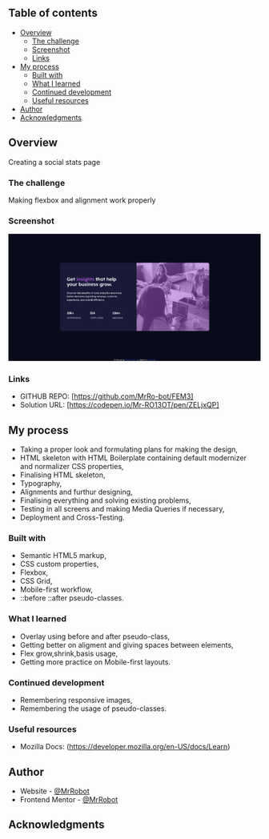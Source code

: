 ## Table of contents

- [Overview](#overview)
  - [The challenge](#the-challenge)
  - [Screenshot](#screenshot)
  - [Links](#links)
- [My process](#my-process)
  - [Built with](#built-with)
  - [What I learned](#what-i-learned)
  - [Continued development](#continued-development)
  - [Useful resources](#useful-resources)
- [Author](#author)
- [Acknowledgments](#acknowledgments)

## Overview

Creating a social stats page

### The challenge

Making flexbox and alignment work properly

### Screenshot

![](images/final.png)

### Links

- GITHUB REPO: [https://github.com/MrRo-bot/FEM3]
- Solution URL: [https://codepen.io/Mr-RO13OT/pen/ZELjxQP]

## My process

- Taking a proper look and formulating plans for making the design,
- HTML skeleton with HTML Boilerplate containing default modernizer and normalizer CSS properties,
- Finalising HTML skeleton,
- Typography,
- Alignments and furthur designing,
- Finalising everything and solving existing problems,
- Testing in all screens and making Media Queries if necessary,
- Deployment and Cross-Testing.

### Built with

- Semantic HTML5 markup,
- CSS custom properties,
- Flexbox,
- CSS Grid,
- Mobile-first workflow,
- ::before ::after pseudo-classes.

### What I learned

- Overlay using before and after pseudo-class,
- Getting better on aligment and giving spaces between elements,
- Flex grow,shrink,basis usage,
- Getting more practice on Mobile-first layouts.

### Continued development

- Remembering responsive images,
- Remembering the usage of pseudo-classes.

### Useful resources

- Mozilla Docs: (https://developer.mozilla.org/en-US/docs/Learn)

## Author

- Website - [@MrRobot](https://github.com/MrRo-bot)
- Frontend Mentor - [@MrRobot](https://www.frontendmentor.io/profile/MrRo-bot)

## Acknowledgments

